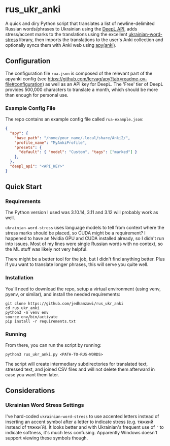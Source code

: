 # rus_ukr_anki

A quick and diry Python script that translates a list of newline-delimited
Russian words/phrases to Ukrainian using the [DeepL API](https://developers.deepl.com/docs),
adds stress/accent marks to the translations using the excellent
[ukrainian-word-stress](https://github.com/lang-uk/ukrainian-word-stress) library,
then imports the translations to the user's Anki collection and optionally
syncs them with Anki web using [apy(anki)](https://github.com/lervag/apy).


## Configuration

The configuration file `rua.json` is composed of the relevant part of the
apyanki config (see <https://github.com/lervag/apy?tab=readme-ov-file#configuration>)
as well as an API key for DeepL. The 'Free' tier of DeepL provides 500,000 characters
to translate a month, which should be more than enough for personal use.

### Example Config File

The repo contains an example config file called `rua-example.json`:

```JSON
{
  "apy": {
    "base_path": "/home/your_name/.local/share/Anki2/",
    "profile_name": "MyAnkiProfile",
    "presets": {
      "default": { "model": "Custom", "tags": ["marked"] }
    },
  },
  "deepl_api": "<API_KEY>"
}
```

## Quick Start

### Requirements

The Python version I used was 3.10.14, 3.11 and 3.12 will probably work as well.

`ukrainian-word-stress` uses language models to tell from context where the
stress marks should be placed, so CUDA might be a requirement? I happened to have
an Nvidia GPU and CUDA installed already, so I didn't run into issues. Most of my
lines were single Russian words with no context, so the ML stuff was likely not
very helpful.

There might be a better tool for the job, but I didn't find anything better.
Plus if you want to translate longer phrases, this will serve you quite well.

### Installation

You'll need to download the repo, setup a virtual environment
(using venv, pyenv, or similar), and install the needed requirements:

```
git clone https://github.com/jedhamzawi/rus_ukr_anki
cd rus_ukr_anki
python3 -m venv env
source env/bin/activate
pip install -r requirements.txt
```

### Running

From there, you can run the script by running:

```
python3 rus_ukr_anki.py <PATH-TO-RUS-WORDS>
````

The script will create intermediary subdirectories for translated text,
stressed text, and joined CSV files and will not delete them afterward in
case you want them later.


## Considerations

### Ukrainian Word Stress Settings

I've hard-coded `ukrainian-word-stress` to use accented letters instead of
inserting an accent symbol after a letter to indicate stress (e.g. тяжки́й
instead of тяжки\`й). It looks better and with Ukrainian's frequent use of
`'` to indicate softness, it's much less confusing. Apparently Windows doesn't
support viewing these symbols though.
